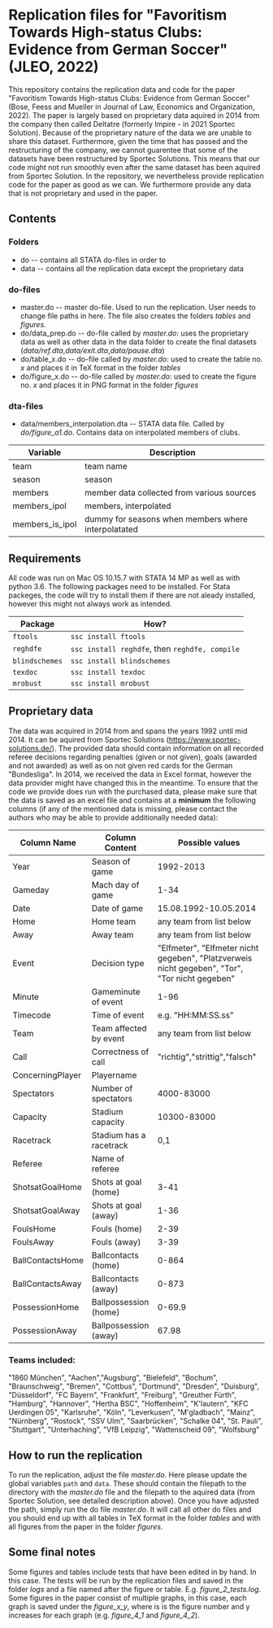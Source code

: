 # Replication files for "Favoritism Towards High-status Clubs: Evidence from German Soccer" (JLEO, 2022)
This repository contains the replication data and code for the paper "Favoritism Towards High-status Clubs: Evidence from German Soccer" (Bose, Feess and Mueller in Journal of Law, Economics and Organization, 2022).
The paper is largely based on proprietary data aquired in 2014 from the company then called Deltatre (formerly Impire - in 2021 Sportec Solution). Because of the proprietary nature of the data we are unable to share this dataset. Furthermore, given the time that has passed and the restructuring of the company, we cannot guarentee that some of the datasets have been restructured by Sportec Solutions. This means that our code might not run smoothly even after the same dataset has been aquired from Sportec Solution.
In the repository, we nevertheless provide replication code for the paper as good as we can. We furthermore provide any data that is not proprietary and used in the paper.

## Contents
### Folders
* do -- contains all STATA do-files in order to 
* data -- contains all the replication data except the proprietary data

### do-files
* master.do -- master do-file. Used to run the replication. User needs to change file paths in here. The file also creates the folders _tables_ and _figures_.
* do/data_prep.do -- do-file called by _master.do_: uses the proprietary data as well as other data in the data folder to create the final datasets (_data/ref.dta_,_data/exit.dta_,_data/pause.dta_)
* do/table_x.do -- do-file called by _master.do_: used to create the table no. _x_ and places it in TeX format in the folder _tables_
* do/figure_x.do -- do-file called by _master.do_: used to create the figure no. _x_ and places it in PNG format in the folder _figures_

### dta-files
* data/members_interpolation.dta -- STATA data file. Called by _do/figure_a1.do_. Contains data on interpolated members of clubs. 

|Variable|Description|
|--------|-----------|
|team|team name|
|season|season|
|members|member data collected from various sources|
|members_ipol| members, interpolated|
|members_is_ipol| dummy for seasons when members where interpolatated|


## Requirements
All code was run on Mac OS 10.15.7 with STATA 14 MP as well as with python 3.6. The following packages need to be installed. For Stata packeges, the code will try to install them if there are not aleady installed, however this might not always work as intended.

|Package|How?|
|-------|----|
|`ftools`|`ssc install ftools`|
|`reghdfe`|`ssc install reghdfe`, then `reghdfe, compile`|
|`blindschemes`|`ssc install blindschemes`|
|`texdoc`|`ssc install texdoc`|
|`mrobust`|`ssc install mrobust`|



## Proprietary data
The data was acquired in 2014 from and spans the years 1992 until mid 2014. It can be aquired from Sportec Solutions (https://www.sportec-solutions.de/). The provided data should contain information on all recorded referee decisions regarding penalties (given or not given), goals (awarded and not awarded) as well as on not given red cards for the German "Bundesliga". In 2014, we received the data in Excel format, however the data provider might have changed this in the meantime. To ensure that the code we provide does run with the purchased data, please make sure that the data is saved as an excel file and contains at a **minimum** the following columns (if any of the mentioned data is missing, please contact the authors who may be able to provide additionally needed data): 

|Column Name|Column Content|Possible values|
|-----------|--------------|---------------|
|Year|Season of game| 1992-2013|
|Gameday|Mach day of game|1-34|
|Date|Date of game|15.08.1992-10.05.2014|
|Home|Home team|any team from list below|
|Away|Away team|any team from list below|
|Event|Decision type|"Elfmeter", "Elfmeter nicht gegeben", "Platzverweis nicht gegeben", "Tor", "Tor nicht gegeben"|
|Minute|Gameminute of event|1-96|
|Timecode|Time of event|e.g. "HH:MM:SS.ss"|
|Team|Team affected by event|any team from list below|
|Call|Correctness of call|"richtig","strittig","falsch"|
|ConcerningPlayer|Playername||
|Spectators|Number of spectators|4000-83000|
|Capacity|Stadium capacity|10300-83000|
|Racetrack|Stadium has a racetrack|0,1|
|Referee|Name of referee||
|ShotsatGoalHome|Shots at goal (home)|3-41|
|ShotsatGoalAway|Shots at goal (away)|1-36|
|FoulsHome|Fouls (home)|2-39|
|FoulsAway|Fouls (away)|3-39|
|BallContactsHome|Ballcontacts (home)|0-864|
|BallContactsAway|Ballcontacts (away)|0-873|
|PossessionHome|Ballpossession (home)|0-69.9|
|PossessionAway|Ballpossession (away)|67.98|


### Teams included:
"1860 München", "Aachen","Augsburg", "Bielefeld", "Bochum", "Braunschweig", "Bremen", "Cottbus", "Dortmund", "Dresden", "Duisburg", "Düsseldorf", "FC Bayern", "Frankfurt", "Freiburg", "Greuther Fürth", "Hamburg", "Hannover", "Hertha BSC", "Hoffenheim", "K'lautern", "KFC Uerdingen 05", "Karlsruhe", "Köln", "Leverkusen", "M'gladbach", "Mainz", "Nürnberg", "Rostock", "SSV Ulm", "Saarbrücken", "Schalke 04", "St. Pauli", "Stuttgart", "Unterhaching", "VfB Leipzig", "Wattenscheid 09", "Wolfsburg"

## How to run the replication
To run the replication, adjust the file _master.do_. Here please update the global variables `path` and `data`. These should contain the filepath to the directory with the _master.do_ file and the filepath to the aquired data (from Sportec Solution, see detailed description above).
Once you have adjusted the path, simply run the do file _master.do_. It will call all other do files and you should end up with all tables in TeX format in the folder _tables_ and with all figures from the paper in the folder _figures_.

## Some final notes
Some figures and tables include tests that have been edited in by hand. In this case. The tests will be run by the replication files and saved in the folder _logs_ and a file named after the figure or table. E.g. _figure_2_tests.log_.
Some figures in the paper consist of multiple graphs, in this case, each graph is saved under the _figure_x_y_, where is is the figure number and y increases for each graph (e.g. _figure_4_1_ and _figure_4_2_).

